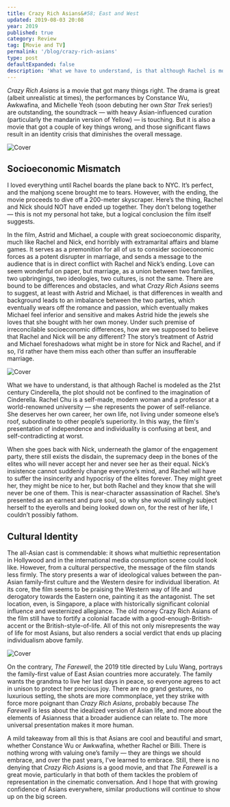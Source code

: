 ```yaml
---
title: Crazy Rich Asians&#58; East and West
updated: 2019-08-03 20:08
year: 2019
published: true
category: Review
tag: [Movie and TV]
permalink: '/blog/crazy-rich-asians'
type: post
defaultExpanded: false
description: 'What we have to understand, is that although Rachel is modeled as the 21st century Cinderella, the plot should not be confined to the imagination of Cinderella. '
---
```


_Crazy Rich Asians_ is a movie that got many things right. The drama is great (albeit unrealistic at times), the performances by Constance Wu, Awkwafina, and Michelle Yeoh (soon debuting her own _Star Trek_ series!) are outstanding, the soundtrack — with heavy Asian-influenced curation (particularly the mandarin version of Yellow) — is touching. But it is also a movie that got a couple of key things wrong, and those significant flaws result in an identity crisis that diminishes the overall message.

![Cover](/blogimages/CRA1.jpg)

## Socioeconomic Mismatch

I loved everything until Rachel boards the plane back to NYC. It’s perfect, and the mahjong scene brought me to tears. However, with the ending, the movie proceeds to dive off a 200-meter skyscraper. Here’s the thing, Rachel and Nick should NOT have ended up together. They don’t belong together — this is not my personal hot take, but a logical conclusion the film itself suggests.

In the film, Astrid and Michael, a couple with great socioeconomic disparity, much like Rachel and Nick, end horribly with extramarital affairs and blame games. It serves as a premonition for all of us to consider socioeconomic forces as a potent disrupter in marriage, and sends a message to the audience that is in direct conflict with Rachel and Nick’s ending. Love can seem wonderful on paper, but marriage, as a union between two families, two upbringings, two ideologies, two cultures, is not the same. There are bound to be differences and obstacles, and what _Crazy Rich Asians_ seems to suggest, at least with Astrid and Michael, is that differences in wealth and background leads to an imbalance between the two parties, which eventually wears off the romance and passion, which eventually makes Michael feel inferior and sensitive and makes Astrid hide the jewels she loves that she bought with her own money. Under such premise of irreconcilable socioeconomic differences, how are we supposed to believe that Rachel and Nick will be any different? The story’s treatment of Astrid and Michael foreshadows what might be in store for Nick and Rachel, and if so, I’d rather have them miss each other than suffer an insufferable marriage.

![Cover](/blogimages/CRA2.jpg)

What we have to understand, is that although Rachel is modeled as the 21st century Cinderella, the plot should not be confined to the imagination of Cinderella. Rachel Chu is a self-made, modern woman and a professor at a world-renowned university — she represents the power of self-reliance. She deserves her own career, her own life, not living under someone else’s roof, subordinate to other people’s superiority. In this way, the film's presentation of independence and individuality is confusing at best, and self-contradicting at worst.

When she goes back with Nick, underneath the glamor of the engagement party, there still exists the disdain, the supremacy deep in the bones of the elites who will never accept her and never see her as their equal. Nick’s insistence cannot suddenly change everyone’s mind, and Rachel will have to suffer the insincerity and hypocrisy of the elites forever. They might greet her, they might be nice to her, but both Rachel and they know that she will never be one of them. This is near-character assassination of Rachel. She’s presented as an earnest and pure soul, so why she would willingly subject herself to the eyerolls and being looked down on, for the rest of her life, I couldn’t possibly fathom.

## Cultural Identity

The all-Asian cast is commendable: it shows what multiethic representation in Hollywood and in the international media consumption scene could look like. However, from a cultural perspective, the message of the film stands less firmly. The story presents a war of ideological values between the pan-Asian family-first culture and the Western desire for individual liberation. At its core, the film seems to be praising the Western way of life and derogatory towards the Eastern one, painting it as the antagonist. The set location, even, is Singapore, a place with historically significant colonial influence and westernized allegiance. The old money Crazy Rich Asians of the film still have to fortify a colonial facade with a good-enough-British-accent or the British-style-of-life. All of this not only misrepresents the way of life for most Asians, but also renders a social verdict that ends up placing individualism above family.

![Cover](/blogimages/CRA3.jpg)

On the contrary, _The Farewell_, the 2019 title directed by Lulu Wang, portrays the family-first value of East Asian countries more accurately. The family wants the grandma to live her last days in peace, so everyone agrees to act in unison to protect her precious joy. There are no grand gestures, no luxurious setting, the shots are more commonplace, yet they strike with force more poignant than _Crazy Rich Asians_, probably because _The Farewell_ is less about the idealized version of Asian life, and more about the elements of Asianness that a broader audience can relate to. The more universal presentation makes it more human.

A mild takeaway from all this is that Asians are cool and beautiful and smart, whether Constance Wu or Awkwafina, whether Rachel or Billi. There is nothing wrong with valuing one’s family — they are things we should embrace, and over the past years, I’ve learned to embrace. Still, there is no denying that _Crazy Rich Asians_ is a good movie, and that _The Farewell_ is a great movie, particularly in that both of them tackles the problem of representation in the cinematic conversation. And I hope that with growing confidence of Asians everywhere, similar productions will continue to show up on the big screen.

